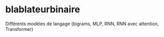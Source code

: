 # blablateurbinaire
 Différents modèles de langage (bigrams, MLP, RNN, RNN avec attention, Transformer)
